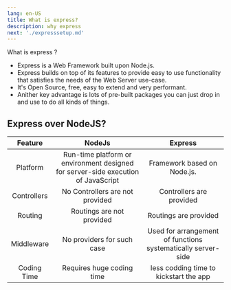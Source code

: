 ```yaml
---
lang: en-US
title: What is express?
description: why express
next: './expresssetup.md'
---
```

What is express ?

- Express is a Web Framework built upon Node.js. 
- Express builds on top of its features to provide easy to use functionality that
satisfies the needs of the Web Server use-case.
- It's Open Source, free, easy to extend and very performant.
- Anither key advantage is lots of pre-built packages you can just drop in and use
to do all kinds of things.


## Express over NodeJS?

|   Feature   |                                      NodeJs                                       |                           Express                            |
| :---------: | :-------------------------------------------------------------------------------: | :----------------------------------------------------------: |
|  Platform   | Run-time platform or environment designed for server-side execution of JavaScript |                 Framework based on Node.js.                  |
| Controllers |                         No Controllers are  not provided                          |                   Controllers are provided                   |
|   Routing   |                             Routings are not provided                             |                    Routings are provided                     |
| Middleware  |                            No providers for such case                             | Used for arrangement of functions systematically server-side |
| Coding Time |                             Requires huge coding time                             |            less codding time to kickstart the app            |

